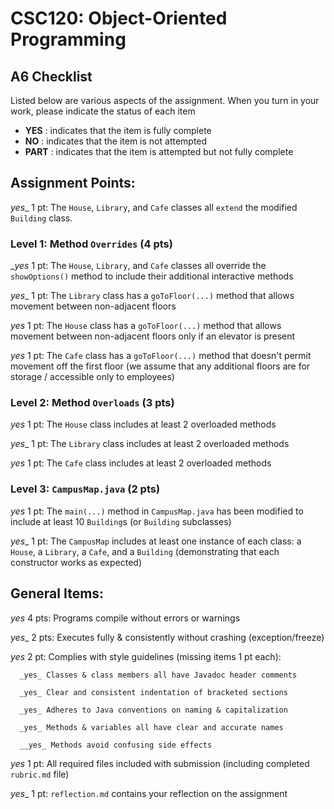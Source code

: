 # CSC120: Object-Oriented Programming
## A6 Checklist

Listed below are various aspects of the assignment.  When you turn in your work, please indicate the status of each item

- **YES** : indicates that the item is fully complete
- **NO** : indicates that the item is not attempted
- **PART** : indicates that the item is attempted but not fully complete


## Assignment Points:

_yes__ 1 pt: The `House`, `Library`, and `Cafe` classes all `extend` the modified `Building` class.

### Level 1: Method `Overrides` (4 pts)

__yes_ 1 pt: The `House`, `Library`, and `Cafe` classes all override the `showOptions()` method to include their additional interactive methods

_yes__ 1 pt: The `Library` class has a `goToFloor(...)` method that allows movement between non-adjacent floors

_yes_ 1 pt: The `House` class has a `goToFloor(...)` method that allows movement between non-adjacent floors only if an elevator is present

_yes_ 1 pt: The `Cafe` class has a `goToFloor(...)` method that doesn't permit movement off the first floor (we assume that any additional floors are for storage / accessible only to employees)

### Level 2: Method `Overloads` (3 pts)

_yes_ 1 pt: The `House` class includes at least 2 overloaded methods

_yes__ 1 pt: The `Library` class includes at least 2 overloaded methods

_yes_ 1 pt: The `Cafe` class includes at least 2 overloaded methods

### Level 3: `CampusMap.java` (2 pts)

_yes_ 1 pt: The `main(...)` method in `CampusMap.java` has been modified to include at least 10 `Building`s (or `Building` subclasses)

_yes__ 1 pt: The `CampusMap` includes at least one instance of each class: a `House`, a `Library`, a `Cafe`, and a `Building` (demonstrating that each constructor works as expected)



## General Items:

_yes_ 4 pts: Programs compile without errors or warnings

_yes__ 2 pts: Executes fully & consistently without crashing (exception/freeze)

_yes_ 2 pt: Complies with style guidelines (missing items 1 pt each):

      _yes_ Classes & class members all have Javadoc header comments

      _yes_ Clear and consistent indentation of bracketed sections

      _yes_ Adheres to Java conventions on naming & capitalization

      _yes_ Methods & variables all have clear and accurate names

      __yes_ Methods avoid confusing side effects

_yes_ 1 pt: All required files included with submission (including completed `rubric.md` file)

_yes__ 1 pt: `reflection.md` contains your reflection on the assignment
